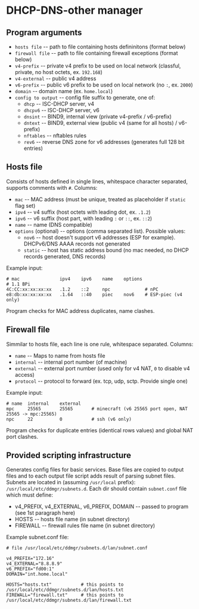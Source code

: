 # DHCP-DNS-other manager

## Program arguments
* `hosts file` -- path to file containing hosts defininitons (format below)
* `firewall file` -- path to file containing firewall exceptions (format below)
* `v4-prefix` -- private v4 prefix to be used on local network (classful, private, no host octets, ex. `192.168`)
* `v4-external` -- public v4 address
* `v6-prefix` -- public v6 prefix to be used on local network (no `:`, ex. `2000`)
* `domain` -- domain name (ex. `home.local`)
* `config to output` -- config file suffix to generate, one of:
	* `dhcp` -- ISC-DHCP server, v4
	* `dhcpv6` -- ISC-DHCP server, v6
	* `dnsint` -- BIND9, internal view (private v4-prefix / v6-prefix)
	* `dntext` -- BIND9, external view (public v4 (same for all hosts) / v6-prefix)
	* `nftables` -- nftables rules
	* `rev6` -- reverse DNS zone for v6 addresses (generates full 128 bit entries)

## Hosts file
Consists of hosts defined in single lines, whitespace character separated,
supports comments with `#`. Columns:
* `mac` -- MAC address (must be unique, treated as placeholder if `static` flag set)
* `ipv4` -- v4 suffix (host octets with leading dot, ex. `.1.2`)
* `ipv6` -- v6 suffix (host part, with leading `:` or `::`, ex. `::2`)
* `name` -- name (DNS compatible)
* `options` (optional) -- options (comma separated list). Possible values:
	* `nov6` -- host doesn't support v6 addresses (ESP for example). DHCPv6/DNS AAAA records not generated
	* `static` -- host has static address bound (no mac needed, no DHCP records generated, DNS records)

Example input:
```
# mac				ipv4	ipv6	name	options
# 1.1 BPi
4C:CC:xx:xx:xx:xx	.1.2	::2		npc				# nPC
e8:db:xx:xx:xx:xx	.1.64	::40	piec	nov6	# ESP-piec (v4 only)
```

Program checks for MAC address duplicates, name clashes.

## Firewall file
Simmilar to hosts file, each line is one rule, whitespace separated.
Columns:
* `name` -- Maps to name from hosts file
* `internal` -- internal port number (of machine)
* `external` -- external port number (used only for v4 NAT, `0` to disable v4 access)
* `protocol` -- protocol to forward (ex. tcp, udp, sctp. Provide single one)

Example input:
```
# name	internal	external
mpc		25565		25565		# minecraft (v6 25565 port open, NAT 25565 -> mpc:25565)
npc		22 			0			# ssh (v6 only)
```

Program checks for duplicate entries (identical rows values) and global NAT port clashes.

## Provided scripting infrastructure
Generates config files for basic services. Base files are copied to output files
and to each output file script adds result of parsing subnet files.
Subnets are located in (assuming `/usr/local` prefix): `/usr/local/etc/ddmgr/subnets.d`.
Each dir should contain `subnet.conf` file which must define:
* v4_PREFIX, v4_EXTERNAL, v6_PREFIX, DOMAIN -- passed to program (see 1st paragraph here)
* HOSTS -- hosts file name (in subnet directory)
* FIREWALL -- firewall rules file name (in subnet directory)

Example subnet.conf file:
```
# file /usr/local/etc/ddmgr/subnets.d/lan/subnet.conf

v4_PREFIX="172.16"
v4_EXTERNAL="8.8.8.9"
v6_PREFIX="fd00:1"
DOMAIN="int.home.local" 

HOSTS="hosts.txt"			# this points to /usr/local/etc/ddmgr/subnets.d/lan/hosts.txt
FIREWALL="firewall.txt"		# this points to /usr/local/etc/ddmgr/subnets.d/lan/firewall.txt
```

